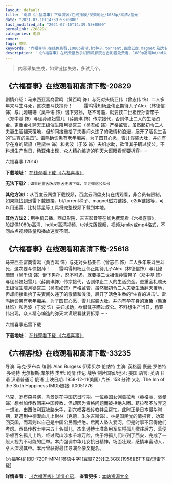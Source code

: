 ```yaml
---
layout: default
title: '电影《六福喜事》下载资源/在线播放/视频地址/1080p/高清/蓝光'
date: "2021-07-10T14:39:53+0800"
last_modified_at: "2021-07-10T14:39:53+0800"
permalink: /20829/
categories: 电影
cover:
tags: 电影
keywords: '六福喜事,在线免费看,1080p高清,bt种子,torrent,百度云盘,magnet,磁力链,迅雷下载资源'
description: '《六福喜事》在线云播放手机西瓜影院吉吉影音免费看，1080p高清bd/hd未删减完整版和tc抢先枪版，mkv/mp4格式，附带bt/torrent种子、magnet/磁力链、百度云盘、网盘资源迅雷下载链接'
---
```


>内容采集生成，如果链接失效，多试几个。


## 《六福喜事》在线观看和高清下载-20829

剧情介绍：马来西亚富商雷鸣（黄百鸣 饰）与死对头杨亚伟（曾志伟 饰）二人多年来斗生斗死，这次要斗快抱孙！  　　雷鸣得知杨亚伟正期待儿子Alex（林德信 饰）与儿媳珊珊（吴千语 饰）诞下男孙，怒不可遏，就要挟二世祖侄孙雷带子（郑中基 饰）与侄孙媳妇雪儿（薛凯琪 饰）传宗接代，否则停止二人的生活资金。更重金礼聘天王级催生陪月婆宫三（吴君如 饰）严格监管，虽然起初令二人夫妻生活翻天覆地，但却间接重拾了夫妻间久违了的激情和浪漫，展开了活色生香的“生育的进击”。雷鸣确诊患有老年痴呆，为了圆其心愿，雪儿假装大肚，并向有孕在身的黛黛（熊黛林 饰）和秀波（于波 饰）夫妇求助，欲借其子瞒过叔公。不料想生产当日，杨亚伟出现，众人精心编造的弥天大谎眼看就要拆穿······


六福喜事 (2014)

**下载地址**： [在线观看下载 《六福喜事》](https://www.btbtdy.me/btdy/dy1598.html) 


**无法下载?**：`如果迅雷因版权原因无法下载，关注微信公众号 `

**其他方法1**：从百度云网盘下载视频，百度云网盘支持在线观看，非会员有限制，如果能找到迅雷下载链接、bt/torrent种子、magnet磁力链接、e2dk链接等，可以用迅雷、比特彗星等工具将完整视频下载到本地。

**其他方法2**：用手机云播、西瓜影院、吉吉影音等在线免费观看《六福喜事》，一般提供1080p高清、hd/bd高清视频、tc抢先版视频，视频为mkv或mp4格式，不同站点视频质量和播放速度不同。


## 《六福喜事》在线观看和高清下载-25618

马来西亚富商雷鸣（黄百鸣 饰）与死对头杨亚伟（曾志伟 饰）二人多年来斗生斗死，这次要斗快抱孙！　　雷鸣得知杨亚伟正期待儿子Alex（林德信饰）与儿媳珊珊（吴千语 饰）诞下男孙，怒不可遏，就要挟二世祖侄孙雷带子（郑中基 饰）与侄孙媳妇雪儿（薛凯琪饰）传宗接代，否则停止二人的生活资金。更重金礼聘天王级催生陪月婆宫三（吴君如饰）严格监管，虽然起初令二人夫妻生活翻天覆地，但却间接重拾了夫妻间久违了的激情和浪漫，展开了活色生香的“生育的进击&rdquo;。雷鸣确诊患有老年痴呆，为了圆其心愿，雪儿假装大肚，并向有孕在身的黛黛（熊黛林饰）和秀波（于波 饰）夫妇求助，欲借其子瞒过叔公。不料想生产当日，杨亚伟出现，众人精心编造的弥天大谎眼看就要拆穿······


六福喜事迅雷下载

**下载地址**： [在线观看下载 《六福喜事》](https://www.993dy.com//vod-detail-id-22520.html) 


## 《六福客栈》在线观看和高清下载-33235

导演: 马克·罗布森 编剧: Alan Burgess 伊索贝尔·伦纳特 主演: 英格丽·褒曼 罗伯特·多纳特 尤尔根斯·库尔特 类型: 剧情 传记 战争 制片国家/地区: 美国 语言: 英语 日语 汉语普通话 俄语 上映日期: 1958-12-11(美国) 片长: 158 分钟 又名: The Inn of the Sixth Happiness IMDb链接: tt0051776

马克．罗布森导演，背景是在中国抗日时期。一位英国女佣葛拉蒂（英格丽．褒曼饰）想参加传教团来中国传教，但却因为资格问题而被拒绝入团。葛拉蒂不放弃这一想法，由西伯利亚铁路来华，到六福客栈传教并且帮忙。此时正是日本侵华时期，葛遇到中德混血儿上尉林（克德．朱尔吉斯饰）。林是国民党的情报官，劝葛回英国，而葛则以自己是中国公民而拒绝。后两人坠入爱河，但是时事不容得他们考虑。西昌传教士带来五十名孤儿，杰米逊博士准备用军车将孤儿撤往后方，葛便带领百名孤儿上路，经过爬山涉水千难万险，终于将孤儿们带到了西安，完成了一般人视为不可能的巨举。本片强调中华儿女抗日精神，场面壮观，感情丰富动人，令人深浸其中。本片曾获得最佳导演金像奖提名。


[六福客栈][BD-720P-MP4][英语中字][豆瓣7.2分][2.3GB][1958][BT下载/迅雷下载]

**详情查看**： [《六福客栈》详情介绍](/movie/33235/)， **查看更多**：[本站资源大全](/movie/t/all/)

